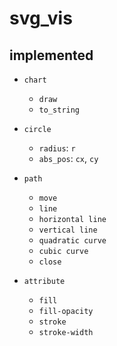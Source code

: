 # svg\_vis

## implemented

- `chart`
  - `draw`
  - `to_string`
- `circle`
  - `radius`: `r`
  - `abs_pos`: `cx`, `cy`
- `path`
  - `move`
  - `line`
  - `horizontal line`
  - `vertical line`
  - `quadratic curve`
  - `cubic curve`
  - `close`

- `attribute`
  - `fill`
  - `fill-opacity`
  - `stroke`
  - `stroke-width`

